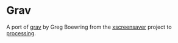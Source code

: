 Grav
====

A port of [grav](http://www.openprocessing.org/sketch/6911) by Greg Boewring from the [xscreensaver](http://www.jwz.org/xscreensaver) project to [processing](http://www.openprocessing.org/user/4057).
